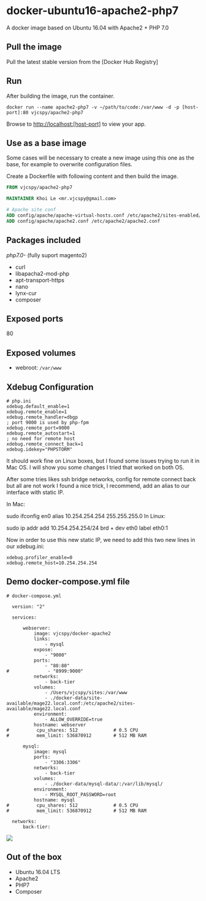 # docker-ubuntu16-apache2-php7
A docker image based on Ubuntu 16.04 with Apache2 + PHP 7.0

## Pull the image

Pull the latest stable version from the [Docker Hub Registry]


## Run

After building the image, run the container.
```
docker run --name apache2-php7 -v ~/path/to/code:/var/www -d -p [host-port]:80 vjcspy/apache2-php7
```
Browse to [http://localhost:[host-port]](http://localhost:[host-port]) to view your app.

## Use as a base image

Some cases will be necessary to create a new image using this one as the base, for example to overwrite configuration files.

Create a Dockerfile with following content and then build the image.

```Dockerfile
FROM vjcspy/apache2-php7

MAINTAINER Khoi Le <mr.vjcspy@gmail.com>

# Apache site conf
ADD config/apache/apache-virtual-hosts.conf /etc/apache2/sites-enabled/000-default.conf
ADD config/apache/apache2.conf /etc/apache2/apache2.conf
```

## Packages included

 *php7.0-* (fully suport magento2)
 * curl
 * libapacha2-mod-php
 * apt-transport-https
 * nano
 * lynx-cur
 * composer

## Exposed ports

80

## Exposed volumes

 - webroot: `/var/www`

## Xdebug Configuration
```
# php.ini
xdebug.default_enable=1
xdebug.remote_enable=1
xdebug.remote_handler=dbgp
; port 9000 is used by php-fpm
xdebug.remote_port=9000
xdebug.remote_autostart=1
; no need for remote host
xdebug.remote_connect_back=1
xdebug.idekey="PHPSTORM"
```


It should work fine on Linux boxes, but I found some issues trying to run it in Mac OS. I will show you some changes I tried that worked on both OS.

After some tries likes ssh bridge networks, config for remote connect back but all are not work I found a nice trick, I recommend, add an alias to our interface with static IP.

In Mac:

sudo ifconfig en0 alias 10.254.254.254 255.255.255.0
In Linux:

sudo ip addr add 10.254.254.254/24 brd + dev eth0 label eth0:1

Now in order to use this new static IP, we need to add this two new lines in our xdebug.ini:

```
xdebug.profiler_enable=0
xdebug.remote_host=10.254.254.254
```

## Demo docker-compose.yml file
```
# docker-compose.yml

  version: "2"

  services:

      webserver:
          image: vjcspy/docker-apache2
          links:
              - mysql
          expose:
              - "9000"
          ports:
              - "80:80"
#              - "8999:9000"
          networks:
              - back-tier
          volumes:
              - /Users/vjcspy/sites:/var/www
              - ./docker-data/site-available/mage22.local.conf:/etc/apache2/sites-available/mage22.local.conf
          environment:
              - ALLOW_OVERRIDE=true
          hostname: webserver
#          cpu_shares: 512             # 0.5 CPU
#          mem_limit: 536870912        # 512 MB RAM

      mysql:
          image: mysql
          ports:
              - "3306:3306"
          networks:
              - back-tier
          volumes:
              - ./docker-data/mysql-data/:/var/lib/mysql/
          environment:
              - MYSQL_ROOT_PASSWORD=root
          hostname: mysql
#          cpu_shares: 512             # 0.5 CPU
#          mem_limit: 536870912        # 512 MB RAM

  networks:
      back-tier:
```

![](https://i.imgur.com/woXFr5y.png)
 
## Out of the box

 * Ubuntu 16.04 LTS
 * Apache2
 * PHP7
 * Composer

